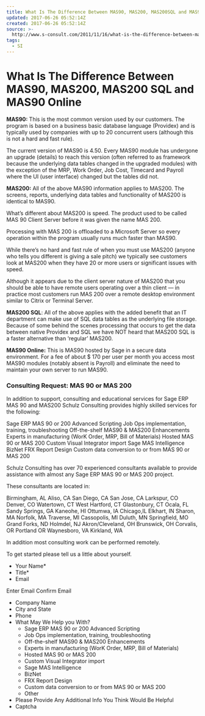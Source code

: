 ```yaml
---
title: What Is The Difference Between MAS90, MAS200, MAS200SQL and MAS90 Online?
updated: 2017-06-26 05:52:14Z
created: 2017-06-26 05:52:14Z
source: >-
  http://www.s-consult.com/2011/11/16/what-is-the-difference-between-mas90-mas200-mas200sql-and-mas90-online/
tags:
  - SI
---
```


# What Is The Difference Between MAS90, MAS200, MAS200 SQL and MAS90 Online

**MAS90:** This is the most common version used by our customers. The program is based on a business basic database language (Providex) and is typically used by companies with up to 20 concurrent users (although this is not a hard and fast rule).

The current version of MAS90 is 4.50. Every MAS90 module has undergone an upgrade (details) to reach this version (often referred to as framework because the underlying data tables changed in the upgraded modules) with the exception of the MRP, Work Order, Job Cost, Timecard and Payroll where the UI (user interface) changed but the tables did not.

**MAS200:** All of the above MAS90 information applies to MAS200. The screens, reports, underlying data tables and functionality of MAS200 is identical to MAS90.

What’s different about MAS200 is speed. The product used to be called MAS 90 Client Server before it was given the name MAS 200.

Processing with MAS 200 is offloaded to a Microsoft Server so every operation within the program usually runs much faster than MAS90.

While there’s no hard and fast rule of when you must use MAS200 (anyone who tells you different is giving a sale pitch) we typically see customers look at MAS200 when they have 20 or more users or significant issues with speed.

Although it appears due to the client server nature of MAS200 that you should be able to have remote users operating over a thin client — in practice most customers run MAS 200 over a remote desktop environment similar to Citrix or Terminal Server.

**MAS200 SQL**: All of the above applies with the added benefit that an IT department can make use of SQL data tables as the underlying file storage. Because of some behind the scenes processing that occurs to get the data between native Providex and SQL we have NOT heard that MAS200 SQL is a faster alternative than ‘regular’ MAS200.

**MAS90 Online:** This is MAS90 hosted by Sage in a secure data environment. For a fee of about $ 170 per user per month you access most MAS90 modules (notably absent is Payroll) and eliminate the need to maintain your own server to run MAS90.

### Consulting Request: MAS 90 or MAS 200

In addition to support, consulting and educational services for Sage ERP MAS 90 and MAS200 Schulz Consulting provides highly skilled services for the following:

Sage ERP MAS 90 or 200 Advanced Scripting
Job Ops implementation, training, troubleshooting
Off-the-shelf MAS90 & MAS200 Enhancements
Experts in manufacturing (WorK Order, MRP, Bill of Materials)
Hosted MAS 90 or MAS 200
Custom Visual Integrator import
Sage MAS Intelligence
BizNet
FRX Report Design
Custom data conversion to or from MAS 90 or MAS 200

Schulz Consulting has over 70 experienced consultants available to provide assistance with almost any Sage ERP MAS 90 or MAS 200 project.

These consultants are located in:

Birmingham, AL Aliso, CA San Diego, CA San Jose, CA Larkspur, CO Denver, CO Watertown, CT West Hartford, CT Glastonbury, CT Ocala, FL Sandy Springs, GA Kaneohe, HI Ottumwa, IA Chicago,IL Elkhart, IN Sharon, MA Norfolk, MA Traverse, MI Cassopolis, MI Duluth, MN Springfield, MO Grand Forks, ND Holmdel, NJ Akron/Cleveland, OH Brunswick, OH Corvalis, OR Portland OR Waynesboro, VA Kirkland, WA

In addition most consulting work can be performed remotely.

To get started please tell us a little about yourself.

- Your Name*
- Title*
- Email

 Enter Email  Confirm Email

- Company Name
- City and State
- Phone
- What May We Help you With?
    - Sage ERP MAS 90 or 200 Advanced Scripting
    - Job Ops implementation, training, troubleshooting
    - Off-the-shelf MAS90 & MAS200 Enhancements
    - Experts in manufacturing (WorK Order, MRP, Bill of Materials)
    - Hosted MAS 90 or MAS 200
    - Custom Visual Integrator import
    - Sage MAS Intelligence
    - BizNet
    - FRX Report Design
    - Custom data conversion to or from MAS 90 or MAS 200
    - Other
- Please Provide Any Additional Info You Think Would Be Helpful
- Captcha